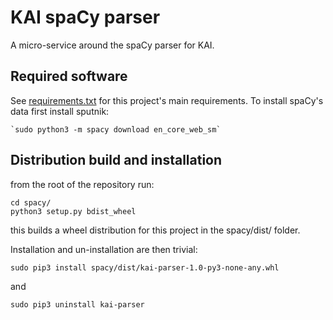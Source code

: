 # KAI spaCy parser

A micro-service around the spaCy parser for KAI.

## Required software
See [requirements.txt](./requirements.txt) for this project's main requirements.
To install spaCy's data first install sputnik:
```
`sudo python3 -m spacy download en_core_web_sm`
```

## Distribution build and installation

from the root of the repository run:
```
cd spacy/
python3 setup.py bdist_wheel
```
this builds a wheel distribution for this project in the spacy/dist/ folder.

Installation and un-installation are then trivial:
```
sudo pip3 install spacy/dist/kai-parser-1.0-py3-none-any.whl
```

and

```
sudo pip3 uninstall kai-parser
```
